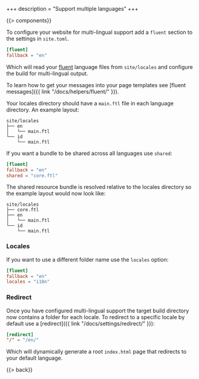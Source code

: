 +++
description = "Support multiple languages"
+++

{{> components}}

To configure your website for multi-lingual support add a `fluent` section to the settings in `site.toml`.

```toml
[fluent]
fallback = "en"
```

Which will read your [fluent](https://www.projectfluent.org/) language files from `site/locales` and configure the build for multi-lingual output.

To learn how to get your messages into your page templates see [fluent messages]({{ link "/docs/helpers/fluent/" }}).

Your locales directory should have a `main.ftl` file in each language directory. An example layout:

```
site/locales
├── en
│   └── main.ftl
└── id
    └── main.ftl
```

If you want a bundle to be shared across all languages use `shared`:

```toml
[fluent]
fallback = "en"
shared = "core.ftl"
```

The shared resource bundle is resolved relative to the locales directory so the example layout would now look like:

```
site/locales
├── core.ftl
├── en
│   └── main.ftl
└── id
    └── main.ftl
```

### Locales

If you want to use a different folder name use the `locales` option:

```toml
[fluent]
fallback = "en"
locales = "i18n"
```

### Redirect

Once you have configured multi-lingual support the target build directory now contains a folder for each locale. To redirect to a specific locale by default use a [redirect]({{ link "/docs/settings/redirect/" }}):

```toml
[redirect]
"/" = "/en/"
```

Which will dynamically generate a root `index.html` page that redirects to your default language.

{{> back}}
